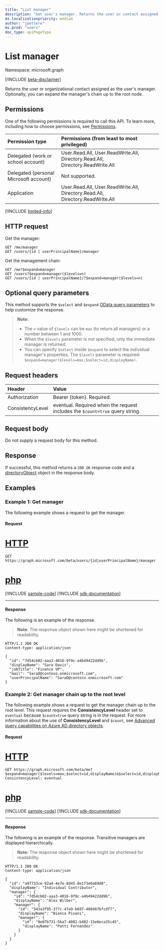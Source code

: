 ```yaml
---
title: "List manager"
description: "Get user's manager. Returns the user or contact assigned as the user's manager."
ms.localizationpriority: medium
author: "jpettere"
ms.prod: "users"
doc_type: apiPageType
---
```


# List manager

Namespace: microsoft.graph

[!INCLUDE [beta-disclaimer](../../includes/beta-disclaimer.md)]

Returns the user or organizational contact assigned as the user's manager. Optionally, you can expand the manager's chain up to the root node.

## Permissions

One of the following permissions is required to call this API. To learn more, including how to choose permissions, see [Permissions](/graph/permissions-reference).

|Permission type      | Permissions (from least to most privileged)              |
|:--------------------|:---------------------------------------------------------|
|Delegated (work or school account) | User.Read.All, User.ReadWrite.All, Directory.Read.All, Directory.ReadWrite.All    |
|Delegated (personal Microsoft account) | Not supported.    |
|Application | User.Read.All, User.ReadWrite.All, Directory.Read.All, Directory.ReadWrite.All |

[!INCLUDE [limited-info](../../includes/limited-info.md)]

## HTTP request

Get the manager:
<!-- { "blockType": "ignored" } -->
```http
GET /me/manager
GET /users/{id | userPrincipalName}/manager
```
Get the management chain:
<!-- { "blockType": "ignored" } -->
```http
GET /me?$expand=manager
GET /users?$expand=manager($levels=n)
GET /users/{id | userPrincipalName}/?$expand=manager($levels=n)
```

## Optional query parameters

This method supports the `$select` and `$expand` [OData query parameters](/graph/query-parameters) to help customize the response.  

>**Note:** 
> + The `n` value of `$levels` can be `max` (to return all managers) or a number between 1 and 1000.  
> + When the `$levels` parameter is not specified, only the immediate manager is returned.
> + You can specify `$select` inside `$expand` to select the individual manager's properties. The `$levels` parameter is required: `$expand=manager($levels=max;$select=id,displayName)`.

## Request headers

| Header       | Value|
|:-----------|:------|
| Authorization  | Bearer {token}. Required.  |
| ConsistencyLevel | eventual. Required when the request includes the `$count=true` query string. |

## Request body

Do not supply a request body for this method.

## Response

If successful, this method returns a `200 OK` response code and a [directoryObject](../resources/directoryobject.md) object in the response body.

## Examples

### Example 1: Get manager

The following example shows a request to get the manager.

#### Request

# [HTTP](#tab/http)
<!-- {
  "blockType": "request",
  "name": "get_manager_2"
}-->
```msgraph-interactive
GET https://graph.microsoft.com/beta/users/{id|userPrincipalName}/manager
```

# [php](#tab/php)
[!INCLUDE [sample-code](../includes/snippets/php/get-manager-2-php-snippets.md)]
[!INCLUDE [sdk-documentation](../includes/snippets/snippets-sdk-documentation-link.md)]

---

#### Response

The following is an example of the response.
>**Note**: The response object shown here might be shortened for readability.
<!-- {
  "blockType": "response",
  "truncated": true,
  "@odata.type": "microsoft.graph.user",
  "isCollection": false
} -->
```http
HTTP/1.1 200 OK
Content-type: application/json

{
  "id": "7d54cb02-aaa3-4016-9f9c-a4b49422dd9b",
  "displayName": "Sara Davis",
  "jobTitle": "Finance VP",
  "mail": "SaraD@contoso.onmicrosoft.com",
  "userPrincipalName": "SaraD@contoso.onmicrosoft.com"
}
```

### Example 2: Get manager chain up to the root level

The following example shows a request to get the manager chain up to the root level. This request requires the **ConsistencyLevel** header set to `eventual` because `$count=true` query string is in the request. For more information about the use of **ConsistencyLevel** and `$count`, see [Advanced query capabilities on Azure AD directory objects](/graph/aad-advanced-queries).

#### Request



# [HTTP](#tab/http)
<!-- {
  "blockType": "request",
  "name": "get_transitive_managers"
}-->
```msgraph-interactive
GET https://graph.microsoft.com/beta/me?$expand=manager($levels=max;$select=id,displayName)&$select=id,displayName&$count=true
ConsistencyLevel: eventual
```

# [php](#tab/php)
[!INCLUDE [sample-code](../includes/snippets/php/get-transitive-managers-php-snippets.md)]
[!INCLUDE [sdk-documentation](../includes/snippets/snippets-sdk-documentation-link.md)]

---



#### Response

The following is an example of the response. Transitive managers are displayed hierarchically.

>**Note**: The response object shown here might be shortened for readability.
<!-- {
  "blockType": "response",
  "truncated": true,
  "@odata.type": "microsoft.graph.user",
  "isCollection": false
} -->
```http
HTTP/1.1 200 OK
Content-type: application/json

{
  "id": "a97733ce-92a4-4e7e-8d45-8e1f3e6a69d8",
  "displayName": "Individual Contributor",
  "manager": {
    "id": "7d54cb02-aaa3-4016-9f9c-a4b49422dd9b",
    "displayName": "Alex Wilber",
    "manager": {
      "id": "343a3f95-377c-47a9-b697-480487bfcdf7",
      "displayName": "Bianca Pisani",
      "manager": {
        "id": "8e07b731-5ba7-4081-b482-15e6eca35c45",
        "displayName": "Patti Fernandez"
      }
    }
  }
}
```

<!-- uuid: 8fcb5dbc-d5aa-4681-8e31-b001d5168d79
2015-10-25 14:57:30 UTC -->
<!--
{
  "type": "#page.annotation",
  "description": "List directReports",
  "keywords": "",
  "section": "documentation",
  "tocPath": "",
  "suppressions": []
}
-->
